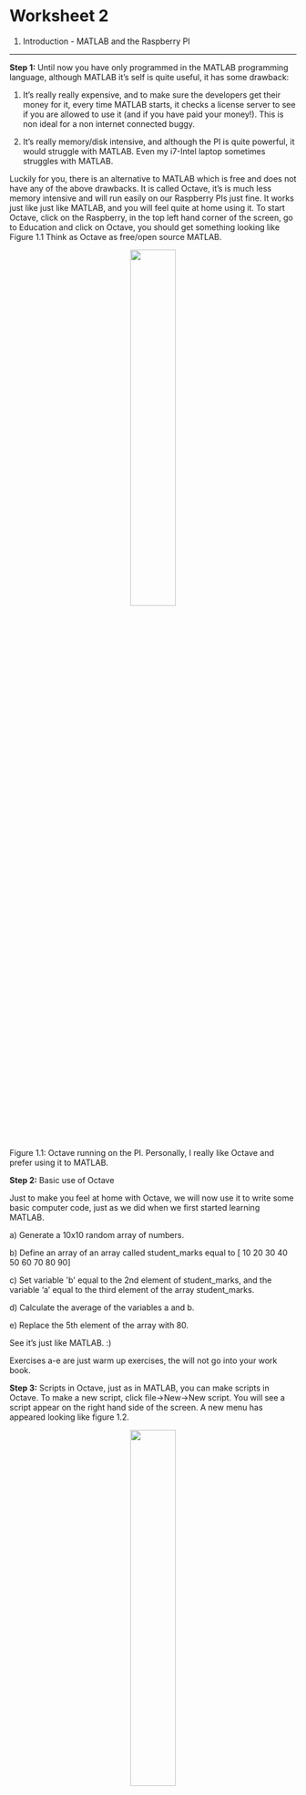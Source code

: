 Worksheet 2
===========

1. Introduction - MATLAB and the Raspberry PI
---------------------------------------------

**Step 1:** Until now you have only programmed in the MATLAB programming language, although MATLAB it’s self is quite useful, it has some drawback:

1. It’s really really expensive, and to make sure the developers get their money for it, every time MATLAB starts, it checks a license server to see if you are allowed to use it (and if you have paid your money!).  This is non ideal for a non internet connected buggy.

2. It’s really memory/disk intensive, and although the PI is quite powerful, it would struggle with MATLAB.  Even my i7-Intel laptop sometimes struggles with MATLAB.

Luckily for you, there is an alternative to MATLAB which is free and does not have any of the above drawbacks.  It is called Octave, it’s is much less memory intensive and will run easily on our Raspberry PIs just fine. It works just like just like MATLAB, and you will feel quite at home using it.
To start Octave, click on the Raspberry, in the top left hand corner of the screen, go to Education and click on Octave, you should get something looking like Figure 1.1  Think as Octave as free/open source MATLAB.

<p align="center">
<img src="./images/octave_start.png" width=40%>

Figure 1.1: Octave running on the PI. Personally, I really like Octave and prefer using it to MATLAB.
</p>


**Step 2:** Basic use of Octave

Just to make you feel at home with Octave, we will now use it to write some basic computer code, just as we did when we first started learning MATLAB.

a) Generate a 10x10 random array of numbers.

b) Define an array of an array called student_marks equal to [ 10 20 30 40 50 60 70 80 90]

c) Set variable 'b' equal to the 2nd element of student_marks, and the variable ‘a’ equal to the third element of the array student_marks.

d) Calculate the average of the variables a and b.

e) Replace the 5th element of the array with 80.

See it’s just like MATLAB. :)

Exercises a-e are just warm up exercises, the will not go into your work book.
 
**Step 3:** Scripts in Octave, just as in MATLAB, you can make scripts in Octave.  To make a new script, click file→New→New script.  You will see a script appear on the right hand side of the screen.  A new menu has appeared looking like figure 1.2.


<p align="center">
<img src="./images/octave_script_editor.png" width=40%>

Figure 1.2: The octave script editor.
</p>

Click, File→Save as and then save the file as 'q1.m' under /home/pi/ .  On the PI, all users home directories are stored under /home/, and you are logged into the system under user ‘pi’, so you save all your work in /home/pi/.  Note that the '/' character is used to separate file and folder names, rather than the '\' character as in windows.  It is also worth noting that in Linux, there is no A:, C:, D: ... Z: drive etc, everything appears as a file.  Now in the script use the disp command to print ‘I love programming the PI!’ to the screen.  Then once you have done this, click on the cog icon, with the little yellow play button embedded in it.  Your script will then run.  The output will appear in the command window.  If you can’t see the command window click on the, use the little resize icon (see figure 1.3) to break the script editor out of the main interface.

<p align="center">
<img src="./images/resize.png" width=40%>

Figure 1.3: The resize icon.
</p>


Q2) Make a new script called q2.m.  Now edit your script so that it will sum the numbers from 1 to 100, using a for loop.

Q3) Make a new script q3.m.  Using a while loop make it count from -10.0 to 0.0.

Q4) Write a script which sorts an array of 10 random numbers.  Hint: The answer’s in the lecture notes. :), save it in q4.m

Q5) Write a script to integrate, the function sin(x)+0.1*sin(x) between -pi and pi.  and save it in q5.m.

The above questions, are really just to get you back into thinking about programming again. 


The echo sensor

We are now going to start using the PI to control hardware.  Let’s first start off with the echo sensor as we already have it installed.  Make a new script called echo_test.m, and save this under /home/pi/.  To control the hardware of the buggy, we are going to have to use functions, which know how to talk to the hardware.  These functions are stored in /home/pi/lib.  Add the line

addpath(‘/home/pi/lib’)

to the top of your script, this will tell Octave where the functions are stored.

Now under that add the line:

echo_sensor()

and run the script.

Try placing your hand in front of the echo sensor and then moving it away, how does the number change? If the number does not change, or you get a minus number check the wiring on your echo sensor very carefully.  If all else fails call a demonstrator over for help.

Q1) Using a while loop and the sleep command, make Octave print out a distance measurement every second.  Something funny happens, when you run this script.  It will only show you the output once the script ends.  Octave does this, to make the program quicker to run [MATLAB does not do this], printing text to the screen is very slow.  However, sometimes it is useful to see the text generated by our program as it runs.  To force Octave to print out text, as the program runs add the command

fflush(stdout)
just after the command used to print the distance.

Q2) Edit your program so that it prints out the words “Too close!”, when you hold less than 5 cm front of the sensor, “I miss you!”, when your hand is not there, and “Just right”, when your hand is 20-25 cm away. Save this all under echo_test.m

Motor control

The buggy has two motors.  These can be used to drive the buggy forwards, backwards or to turn it, by running one motor forwards and one backwards.  By the end of this section you will be able to move the buggy in any direction.
The Octave/MATLAB command to drive the motors is 
motors(power1,power2,delay)
Power1 and Power2 control the power going to the motors, the power must be a number from 0 to 100. The delay is the time for which the motors run.  So for example if you wanted to move the buggy forwards for one second, you would use the command 
motors(100,100,1)
If you want to run a motor in reverse simply put a minus in front of the motor power.  For example, 

motors(-100,-100,1)
To stop the motors, use the command:
motors(0,0,1)
Q1)   Now, make a new script called my_motor_script.m and save it under /home/pi/.  Make sure you add addpath(‘/home/pi/lib’) to the top of the script so that, Octave can find the  buggy functions. [I’m not going to tell you to do this again, I’m going to assume you know this has to be done by you automaticly.] Now try out the commands above to move the motors.  Did you wire them up correctly?  If they spin in different directions, just swap the wires around in the motor driver board.
Hint 1: You will need to use the addpath(‘/home/pi/lib/’) command before these commands will work though.
Hint 2: Position your buggy so the wheels are off the ground, you can use the box your PI came in to do this. If you don’t do this your buggy will fly off the table.
Q2) We are going to write a script to drive the buggy forward then to stop for 5 seconds when it sees an object.  Edit the script my_motor_script.m, so that it contains a while loop, which will run for ever (hint: while(1) ….. end).  In the while loop, just as you did before print out the values from the echo sensor.  Now using an if statement, run the motors for 1 second if the distance detected is more than 45cm, if a distance of less than 45 cm, is detected make the code wait for 5 second using the sleep command.
Q3) We are now going to edit the script to reverse the direction of the buggy if, an object is detected.  Define a variable outside the while loop called ‘direction’ set it to 1.0.  Now, if a distance below 45 cm is detected make the script multiply direction by -1.0 and wait for one second.  Now, edit the script by using an ‘if-else’ statement, to drive the buggy forwards if direction is set to 1.0 and backwards if direction is set to -1.0.
Q4) Now, assuming your script works, re-save you script as /home/pi/autorun.m . Unplug all the cables from the buggy, and put the buggy on the floor.  Turn the buggy on with the power switch, and it should run of batteries. It  will take about 30 seconds to boot, but when it does it will run the file autorun.m and your buggy should start going forwards!
    • Note 1: autorun.m will only be executed, when no keyboard or mouse are present.  If you want to test autorun.m, while the screen is still connected to you PC, just unplug the keyboard and mouse, and it will be executed.
    • Note 2: Do remember to turn off the buggy before connecting it to the PC again.  If you don’t there is a risk power will be fed from the batteries to the USB port of the PC, which won’t have a good outcome. [https://www.youtube.com/watch?v=2SopsQEfoc4]
Q5) By setting one motor to a much lower power level than the other, it is possible to make the buggy turn.  Edit your script, so that when the buggy detects an object, it will:
    • Reverse for 2 seconds
    • Start going forwards again, but it run one motor slower than the other for a 3 seconds to make it turn.
    • Go forwards on full power with both motors for 3 seconds.
    • Then run the other motor slow for 3 seconds to straighten up the buggy.
This sect of actions should enable your buggy to move around one of your team mates stood in the way.  Pay with the code until it works, you may have to adjust the timings, and use a bit of creativity.  Also it may or not work so well on carpet, feel free to go and find a surface which is not carpet – like the ESLC.

Using the GPIO pins
Now you have a grasp of the Octave software, you can start with some basic input and output commands. In this section you will use some pre-defined function in order to turn on LEDs and to check the state of a switch.
The Raspberry Pi has a set of GPIO pins that can act as inputs or outputs. The labels for the GPIO pins can be seen in figure 3.  If you hold your PI, with the USB ports towards you and the SD card slot pointing away from you, the GPIO pins will be orientated the same as they are in the picture.
Output
Question 1: Which GPIO pins are the motors connected to?  Save your answer as a comment in the file gpio_question.m.

Figure 3: Raspberry Pi GPIO pin labels
Question 2: We are now going to have a play with driving some LEDs with the GPIO pins.  Once you have mastered driving LEDs, you will be able to drive any external real world device using these pins.  Think, car breaks, fans, lighting, ignition systems to rockets, anything which takes a yes/no signal to do something.  So, although driving LEDs may seem pretty simple, it gives you the power to interface your computer with any real world device.  In order to turn the LEDs off and on they must be connected to a output pins of the PI, using a 330 ohm resistor [brown, black,black, orange,orange].  The resistor just limits the current the LED draws from the PI.  The wiring diagram for the LED can be seen in figure 4, the yellow blobs are the 330ohm resistors, they are connected to the negative power rail.  The red wires go to the PI, use male female jumper leads to do this.
Figure 4: Wiring diagram for the LED [You may have to slightly rearrange the wiring for the echo sensor to get the LEDs into your bread board, don’t rearrange the wiring for the power supply.]
Now the LEDs have been connected, the all the pins can be turned on for one second using the octave function
pin_out(“1111”,1.0)
Make a new script called led_test.m and see if the command works.  If it does not work, you have probably connected your LED block the wrong way around, just lift it off the board rotate it through 180 degrees and plug it back in. [LEDs only work one way around, I did not tell you this before, because there was a 50% chance of you plugging it in the right way :)].   Now add the command pin_out(“1010”,1.0), to your script.  What does it do? Save you script.
Question 3: Write a script to make your LEDs turn on and off randomly. With a one second wait between each random selection of LEDs.  Hint, first pick a random number between 1 and 4, then use an if-elseif-end statement, to turn the on a given pattern of LEDs depending on which random number was chosen.  Save this in the script led_test.m .

Question 4: Make a new script called knight_rider.m and make the active LED bounce backwards and forwards along the display, as shown in this video :): 
https://www.youtube.com/watch?v=hG44lIO_bss
This can be done with a while loop,  the pin_out command and the wait command. [If you’ve not seen the TV program…. you’ve missed nothing. :) ]
Question 5: Write a program to turn on the LEDs when the distance detected from the echo sensor is less than 10cm, and to turn them off when the the distance is larger than 10cm.  Save this as echo_led.m

Input from the outside world
Ask a demonstrator (or me :) ) for a ‘block of red switches’, I have not put these in the kits as the pins get damaged very easily.  In this final section to the work sheet, we are going to be using the switches to get input from the outside world.  Again, just like with the LEDs, these switches could be replaced with any type of sensors, gas sensors, light sensors, heat sensors, you name it you can connect it to the PI.  However, to keep things simple we are first going to play with simple off on switches first.
The bread board is getting pretty crowed now, but if you squeeze you resisters for your echo sensor right to the end, and then push the LEDs just up against them, there is enough room for the red block of switches.  This can be seen in figure 5.

Figure 5: Adding the switches to the bread board.

Wire up the switches according to the wiring diagram in figure 6, if you get lost ask a demonstrator for help.

Figure 6: Adding the switches to the bread board. The yellow boxes are resistors, they are the same as the 330 Ohm ones you used for the LEDs.

Once the switches are installed you can read their state using the pin_in() function in octave, this returns a 1D array containing the position of the switches.  Try playing with the switches and see what pin_in() returns.  The switches don’t stick to the bread board very well because they have short legs.  To turn the switches on and off I suggest you hold the red switch block down with one fingure, and toggle the switches with the a screwdriver.

Question 1: We are now going to write a script to make the buggy drive in a big circle.  If switch 1 is on, then your buggy will drive in a clockwise circle, if switch 1 is off it will drive anti clockwise circle.  When the buggy meets an object, it will stop for one second, then display the following sequences on the LEDs 1111,1110,1101,1100,1011,1010, 1001,1000,0111,0110,0101,0100,0011,0010,0001, 0000, with a 0.1 second wait between each combination of numbers.  These numbers are actually binary numbers counting from 15 to 0, (we will learn about binary numbers in second year).  Once the buggy has counted from 1111 to 0000, it should resume driving in a circle.  The task has been broken down into a series of steps below.  
    • Step 1: Make a new script called circle.m and save it. Then, use the pin_in() function, to determine if switch 1 is on or off.
    • Step 2: Using an if statement, if switch 1 is on drive the left motor faster than the right motor for 1 second.  If switch 1 is off, drive the right motor faster than the left motor for 1 second.  Test your script.
    • Step 3: After the commands for running the motors, use the echo sensor to test for an object closer than 20 cm.  If an object is detected, make the buggy code wait for 5 seconds.
    • Step 4: Use a while loop to (hint while(1)…...end)  to make your loop run forever. Now, using a series of pin_out(“xxxx”,0.1) statements, and sleep commands make the buggy display the series of binary numbers given in the above question, if an object is detected.  As soon as the number 0000 is displayed on the LEDs, the buggy should resume driving in a circle.
    • Step 5: Once your code is working take your buggy down to the Atrium of the ESLC, and test it in the big open space.

Once you have completed all the tasks, use a usb stick to extract the .m files from the buggy, copy them onto your PC, zip them, then upload them to moodle.  Each group member must do this individually although it’s a group exercise.  Next week’s session will not be so group orientated.
